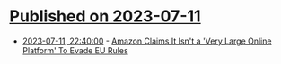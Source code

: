 # [Published on 2023-07-11](index.md)

* [2023-07-11, 22:40:00](https://slashdot.org/story/23/07/11/2139249/amazon-claims-it-isnt-a-very-large-online-platform-to-evade-eu-rules?utm_source=rss1.0mainlinkanon&utm_medium=feed) - [Amazon Claims It Isn't a 'Very Large Online Platform' To Evade EU Rules](https://slashdot.org/story/23/07/11/2139249/amazon-claims-it-isnt-a-very-large-online-platform-to-evade-eu-rules?utm_source=rss1.0mainlinkanon&utm_medium=feed)

